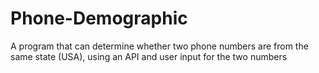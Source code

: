 # Phone-Demographic

A program that can determine whether two phone numbers are from the same state (USA), using an API and user input for the two numbers
